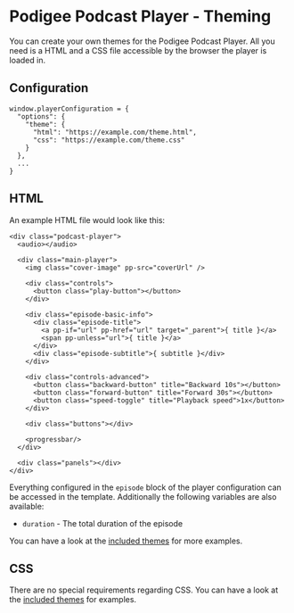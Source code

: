 # Podigee Podcast Player - Theming

You can create your own themes for the Podigee Podcast Player. All you need is a HTML and a CSS file accessible by the browser the player is loaded in.

## Configuration

```
window.playerConfiguration = {
  "options": {
    "theme": {
      "html": "https://example.com/theme.html",
      "css": "https://example.com/theme.css"
    }
  },
  ...
}
```

## HTML

An example HTML file would look like this:


```
<div class="podcast-player">
  <audio></audio>

  <div class="main-player">
    <img class="cover-image" pp-src="coverUrl" />

    <div class="controls">
      <button class="play-button"></button>
    </div>

    <div class="episode-basic-info">
      <div class="episode-title">
        <a pp-if="url" pp-href="url" target="_parent">{ title }</a>
        <span pp-unless="url">{ title }</a>
      </div>
      <div class="episode-subtitle">{ subtitle }</div>
    </div>

    <div class="controls-advanced">
      <button class="backward-button" title="Backward 10s"></button>
      <button class="forward-button" title="Forward 30s"></button>
      <button class="speed-toggle" title="Playback speed">1x</button>
    </div>

    <div class="buttons"></div>

    <progressbar/>
  </div>

  <div class="panels"></div>
</div>
```

Everything configured in the `episode` block of the player configuration can be accessed in the template. Additionally the following variables are also available:

- `duration` - The total duration of the episode

You can have a look at the [included themes](../src/themes) for more examples.

## CSS

There are no special requirements regarding CSS. You can have a look at the [included themes](../src/themes) for examples.
